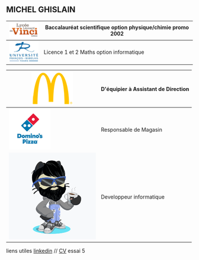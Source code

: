 ## MICHEL GHISLAIN 


| ![Image](lycée.png) | Baccalauréat scientifique option physique/chimie promo 2002  |
| ------------------  | ------------------------------------------------------------ |
| ![Image](univ.png)  | Licence 1 et 2 Maths option informatique |


|![Image](mc.png)|D'équipier à Assistant de Direction|
|----------------|----------------------------------- 
|![Image](dom.png)|Responsable de Magasin|
|![Image](cat.png)|Developpeur informatique|


 




liens utiles [linkedin](https://www.linkedin.com/in/ghislain-michel-31b024153/) // [CV](CV_Ghislain_Michel_M2i.docx) essai 5



 
 
